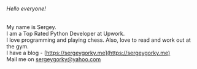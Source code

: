 ###### Hello everyone!   
My name is Sergey.   
I am a Top Rated Python Developer at Upwork.   
I love programming and playing chess. Also, love to read and work out at the gym.   
I have a blog - [https://sergeygorky.me](https://sergeygorky.me)   
Mail me on [sergeygorky@yahoo.com](mailto:sergeygorky@yahoo.com)   